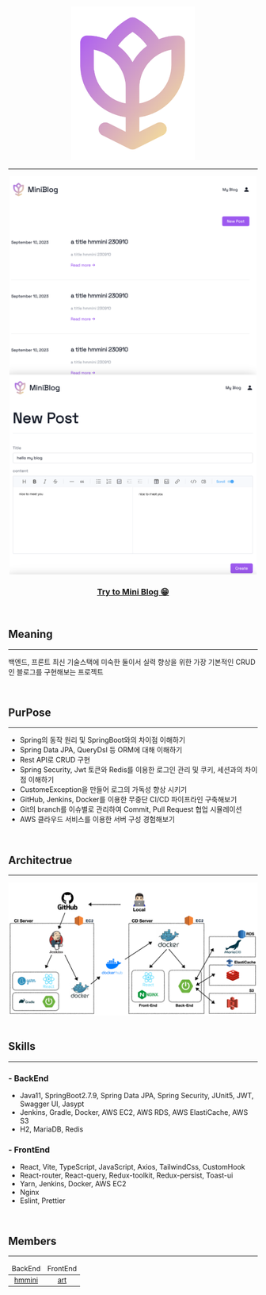 <div align="center">
    <a href="http://54.180.91.118:8080/" target="_blank">
        <img src="src/main/resources/asset/img_logo.png" width="250px">
    </a>
</div>

---

<div align="center">
    <img src="src/main/resources/asset/img2.png" width="500px" height="400px">
    <img src="src/main/resources/asset/img1.png" width="500px" height="400px">
    <h3><a href="http://54.180.91.118:8080/">Try to Mini Blog 😁</a></h3>
</div>

<br/>

## Meaning

---

백엔드, 프론트 최신 기술스택에 미숙한 둘이서 실력 향상을 위한 가장 기본적인 CRUD인 블로그를 구현해보는 프로젝트

<br/>

## PurPose

---


- Spring의 동작 원리 및 SpringBoot와의 차이점 이해하기
- Spring Data JPA, QueryDsl 등 ORM에 대해 이해하기
- Rest API로 CRUD 구현
- Spring Security, Jwt 토큰와 Redis를 이용한 로그인 관리 및 쿠키, 세션과의 차이점 이해하기
- CustomeException을 만들어 로그의 가독성 향상 시키기
- GitHub, Jenkins, Docker를 이용한 무중단 CI/CD 파이프라인 구축해보기
- Git의 branch를 이슈별로 관리하여 Commit, Pull Request 협업 시뮬레이션
- AWS 클라우드 서비스를 이용한 서버 구성 경험해보기

<br/>

## Architectrue

---


<div style="text-align: center;">
    <img src="src/main/resources/asset/mini-art-blog-diagram-02.jpeg">
</div>

<br/>

## Skills

---

### - BackEnd


- Java11, SpringBoot2.7.9, Spring Data JPA, Spring Security, JUnit5, JWT, Swagger UI, Jasypt
- Jenkins, Gradle, Docker, AWS EC2, AWS RDS, AWS ElastiCache, AWS S3
- H2, MariaDB, Redis

### - FrontEnd


- React, Vite, TypeScript, JavaScript, Axios, TailwindCss, CustomHook
- React-router, React-query, Redux-toolkit, Redux-persist, Toast-ui
- Yarn, Jenkins, Docker, AWS EC2
- Nginx
- Eslint, Prettier

<br/>

## Members

---


<div>
    <table style="text-align: center">
        <thead style="margin: 10px">
            <td>BackEnd</td>
            <td>FrontEnd</td>
        </thead>
        <tbody>
            <td><a href="https://github.com/pak0426">hmmini</a></td>
            <td><a href="https://github.com/art11010">art</a></td>
        </tbody>
    </table>
</div>
